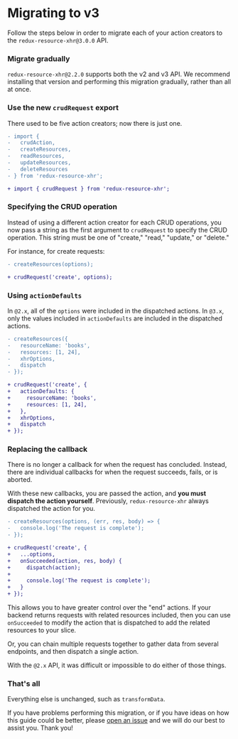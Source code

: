# Migrating to v3

Follow the steps below in order to migrate each of your action creators to the
`redux-resource-xhr@3.0.0` API.

### Migrate gradually

`redux-resource-xhr@2.2.0` supports both the v2 and v3 API. We recommend installing
that version and performing this migration gradually, rather than all at once.

### Use the new `crudRequest` export

There used to be five action creators; now there is just one.

```diff
- import {
-   crudAction,
-   createResources,
-   readResources,
-   updateResources,
-   deleteResources
- } from 'redux-resource-xhr';

+ import { crudRequest } from 'redux-resource-xhr';
```

### Specifying the CRUD operation

Instead of using a different action creator for each CRUD operations, you now pass a string as
the first argument to `crudRequest` to specify the CRUD operation. This string must be one of "create,"
"read," "update," or "delete."

For instance, for create requests:

```diff
- createResources(options);

+ crudRequest('create', options);
```

### Using `actionDefaults`

In `@2.x`, all of the `options` were included in the dispatched actions. In `@3.x`, only the
values included in `actionDefaults` are included in the dispatched actions.

```diff
- createResources({
-   resourceName: 'books',
-   resources: [1, 24],
-   xhrOptions,
-   dispatch
- });

+ crudRequest('create', {
+   actionDefaults: {
+     resourceName: 'books',
+     resources: [1, 24],
+   },
+   xhrOptions,
+   dispatch
+ });
```

### Replacing the callback

There is no longer a callback for when the request has concluded. Instead,
there are individual callbacks for when the request succeeds, fails, or
is aborted.

With these new callbacks, you are passed the action, and **you must dispatch
the action yourself**. Previously, `redux-resource-xhr` always dispatched the action for you.

```diff
- createResources(options, (err, res, body) => {
-   console.log('The request is complete');
- });

+ crudRequest('create', {
+   ...options,
+   onSucceeded(action, res, body) {
+     dispatch(action);
+
+     console.log('The request is complete');
+   }
+ });
```

This allows you to have greater control over the "end" actions. If your backend
returns requests with related resources included, then you can use `onSucceeded`
to modify the action that is dispatched to add the related resources to your slice.

Or, you can chain multiple requests together to gather data from several endpoints,
and then dispatch a single action.

With the `@2.x` API, it was difficult or impossible to do either of those things.

### That's all

Everything else is unchanged, such as `transformData`.

If you have problems performing this migration, or if you have ideas on how this guide
could be better, please
[open an issue](https://github.com/jmeas/redux-resource/issues/new?title=Problem%20migrating%20redux-resource-xhr)
and we will do our best to assist you. Thank you!
